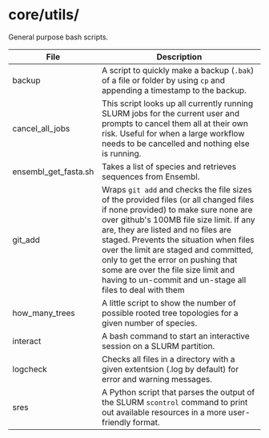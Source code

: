 # core/utils/

General purpose bash scripts.

| File | Description | 
| ------ | ----------- |
| backup | A script to quickly make a backup (`.bak`) of a file or folder by using `cp` and appending a timestamp to the backup. |
| cancel_all_jobs | This script looks up all currently running SLURM jobs for the current user and prompts to cancel them all at their own risk. Useful for when a large workflow needs to be cancelled and nothing else is running. |
| ensembl_get_fasta.sh | Takes a list of species and retrieves sequences from Ensembl. |
| git_add | Wraps `git add` and checks the file sizes of the provided files (or all changed files if none provided) to make sure none are over github's 100MB file size limit. If any are, they are listed and no files are staged. Prevents the situation when files over the limit are staged and committed, only to get the error on pushing that some are over the file size limit and having to un-commit and un-stage all files to deal with them |
| how_many_trees | A little script to show the number of possible rooted tree topologies for a given number of species. |
| interact | A bash command to start an interactive session on a SLURM partition. |
| logcheck | Checks all files in a directory with a given extentsion (.log by default) for error and warning messages. |
| sres | A Python script that parses the output of the SLURM `scontrol` command to print out available resources in a more user-friendly format. |
